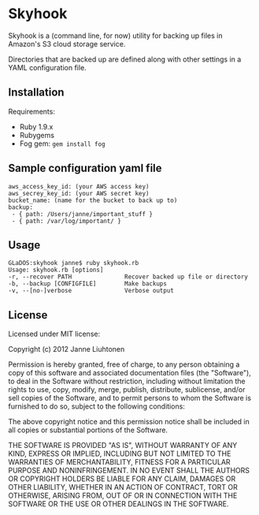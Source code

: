 # Skyhook

Skyhook is a (command line, for now) utility for backing up files in Amazon's S3 cloud storage service. 

Directories that are backed up are defined along with other settings in a YAML configuration file.

## Installation

Requirements:
-	Ruby 1.9.x
-	Rubygems
-	Fog gem: `gem install fog`

## Sample configuration yaml file

	aws_access_key_id: (your AWS access key)
	aws_secrey_key_id: (your AWS secret key)
	bucket_name: (name for the bucket to back up to)
	backup:
	 - { path: /Users/janne/important_stuff }
	 - { path: /var/log/important/ }

## Usage

	GLaDOS:skyhook janne$ ruby skyhook.rb 
	Usage: skyhook.rb [options]
	-r, --recover PATH               Recover backed up file or directory
	-b, --backup [CONFIGFILE]        Make backups
	-v, --[no-]verbose               Verbose output

## License

Licensed under MIT license:

Copyright (c) 2012 Janne Liuhtonen

Permission is hereby granted, free of charge, to any person obtaining
a copy of this software and associated documentation files (the
"Software"), to deal in the Software without restriction, including
without limitation the rights to use, copy, modify, merge, publish,
distribute, sublicense, and/or sell copies of the Software, and to
permit persons to whom the Software is furnished to do so, subject to
the following conditions:

The above copyright notice and this permission notice shall be included
in all copies or substantial portions of the Software.

THE SOFTWARE IS PROVIDED "AS IS", WITHOUT WARRANTY OF ANY KIND,
EXPRESS OR IMPLIED, INCLUDING BUT NOT LIMITED TO THE WARRANTIES OF
MERCHANTABILITY, FITNESS FOR A PARTICULAR PURPOSE AND NONINFRINGEMENT.
IN NO EVENT SHALL THE AUTHORS OR COPYRIGHT HOLDERS BE LIABLE FOR ANY
CLAIM, DAMAGES OR OTHER LIABILITY, WHETHER IN AN ACTION OF CONTRACT,
TORT OR OTHERWISE, ARISING FROM, OUT OF OR IN CONNECTION WITH THE
SOFTWARE OR THE USE OR OTHER DEALINGS IN THE SOFTWARE.
